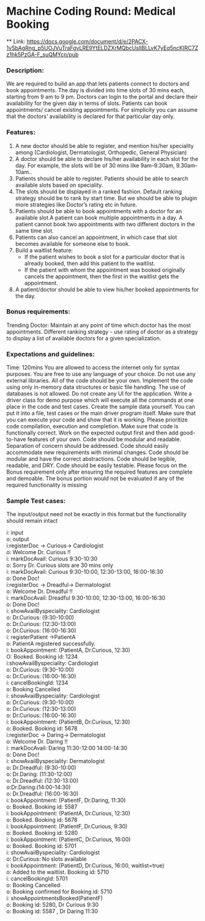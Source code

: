 # Machine Coding Round: Medical Booking

** Link: https://docs.google.com/document/d/e/2PACX-1vSbAgRng_p5UOJVuTraFgvLRE9YtELDZXrMQbcUslIBLLvK7yEq5ncKIRC7Zz1hk5PzGA-F_suQMYcn/pub


### Description:

We are required to build an app that lets patients connect to doctors and book appointments. The day is divided into time slots of 30 mins each, starting from 9 am to 9 pm. Doctors can login to the portal and declare their availability for the given day in terms of slots.  Patients can book appointments/ cancel existing appointments. For simplicity you can assume that the doctors’ availability is declared for that particular day only.


### Features:

1. A new doctor should be able to register, and mention his/her speciality among (Cardiologist, Dermatologist, Orthopedic, General Physician)
2. A doctor should be able to declare his/her availability in each slot for the day. For example, the slots will be of 30 mins like 9am-9.30am, 9.30am-10am..
3. Patients should be able to register. Patients should be able to search available slots based on speciality.
4. The slots should be displayed in a ranked fashion. Default ranking strategy should be to rank by start time. But we should be able to plugin more strategies like Doctor’s rating etc in future.
5. Patients should be able to book appointments with a doctor for an available slot.A patient can book multiple appointments in a day.  A patient cannot book two appointments with two different doctors in the same time slot.
6. Patients can also cancel an appointment, in which case that slot becomes available for someone else to book.
7. Build a waitlist feature:
    * If the patient wishes to book a slot for a particular doctor that is already booked, then add this patient to the waitlist.
    * If the patient with whom the appointment was booked originally cancels the appointment, then the first in the waitlist gets the appointment.
8. A patient/doctor should be able to view his/her booked appointments for the day.

### Bonus requirements:

Trending Doctor: Maintain at any point of time which doctor has the most appointments.
Different ranking strategy - use rating of doctor as a strategy to display a list of available doctors for a given specialization.

### Expectations and guidelines:
Time: 120mins
You are allowed to access the internet only for syntax purposes.
You are free to use any language of your choice.
Do not use any external libraries. All of the code should be your own.
Implement the code using only in-memory data structures or basic file handling. The use of databases is not allowed.
Do not create any UI for the application.
Write a driver class for demo purpose which will execute all the commands at one place in the code and test cases.
Create the sample data yourself. You can put it into a file, test cases or the main driver program itself.
Make sure that you can execute your code and show that it is working.
Please prioritize code compilation, execution and completion.
Make sure that code is functionally correct.
Work on the expected output first and then add good-to-have features of your own.
Code should be modular and readable.
Separation of concern should be addressed.
Code should easily accommodate new requirements with minimal changes.
Code should be modular and have the correct abstractions.
Code should be legible, readable, and DRY.
Code should be easily testable.
Please focus on the Bonus requirement only after ensuring the required features are complete and demoable. The bonus portion would not be evaluated if any of the required functionality is missing

### Sample Test cases:

The input/output need not be exactly in this format but the functionality should remain intact


i: input  <br />
o: output  <br />
i:registerDoc -> Curious-> Cardiologist <br />
o: Welcome Dr. Curious !! <br />
i: markDocAvail: Curious 9:30-10:30 <br />
o: Sorry Dr. Curious slots are 30 mins only <br />
i: markDocAvail: Curious 9:30-10:00, 12:30-13:00, 16:00-16:30 <br />
o: Done Doc! <br />
i:registerDoc -> Dreadful-> Dermatologist <br />
o: Welcome Dr. Dreadful !! <br />
i: markDocAvail: Dreadful 9:30-10:00, 12:30-13:00, 16:00-16:30 <br />
o: Done Doc! <br />
i: showAvailByspeciality: Cardiologist <br />
o: Dr.Curious: (9:30-10:00) <br />
o: Dr.Curious: (12:30-13:00) <br />
o: Dr.Curious: (16:00-16:30) <br />
i: registerPatient ->PatientA <br />
o: PatientA registered successfully. <br />
i:  bookAppointment: (PatientA, Dr.Curious, 12:30) <br />
O: Booked. Booking id: 1234 <br />
i:showAvailByspeciality: Cardiologist <br />
o: Dr.Curious: (9:30-10:00) <br />
o: Dr.Curious: (16:00-16:30) <br />
i: cancelBookingId: 1234 <br />
o: Booking Cancelled <br />
i: showAvailByspeciality: Cardiologist <br />
o: Dr.Curious: (9:30-10:00) <br />
o: Dr.Curious: (12:30-13:00) <br />
o: Dr.Curious: (16:00-16:30) <br />
i: bookAppointment: (PatientB, Dr.Curious, 12:30) <br />
o: Booked. Booking id: 5678 <br />
i:registerDoc -> Daring-> Dermatologist <br />
o: Welcome Dr. Daring !! <br />
i: markDocAvail: Daring 11:30-12:00 14:00-14:30 <br />
o: Done Doc! <br />
i: showAvailByspeciality: Dermatologist <br />
o: Dr.Dreadful: (9:30-10:00) <br />
o: Dr.Daring: (11:30-12:00) <br />
o: Dr.Dreadful: (12:30-13:00) <br />
o:Dr.Daring:(14:00-14:30) <br />
o: Dr.Dreadful: (16:00-16:30) <br />
i: bookAppointment: (PatientF, Dr.Daring, 11:30) <br />
o: Booked. Booking id: 5587 <br />
i: bookAppointment: (PatientA, Dr.Curious, 12:30) <br />
o: Booked. Booking id: 5678 <br />
i: bookAppointment: (PatientF, Dr.Curious, 9:30) <br />
o: Booked. Booking id: 5280 <br />
i: bookAppointment: (PatientC, Dr.Curious, 16:00) <br />
o: Booked. Booking id: 5701 <br />
i: showAvailByspeciality: Cardiologist <br />
o: Dr.Curious: No slots available <br />
i: bookAppointment: (PatientD, Dr.Curious, 16:00, waitlist=true) <br />
o: Added to the waitlist. Booking id: 5710 <br />
i: cancelBookingId: 5701 <br />
o: Booking Cancelled <br />
o: Booking confirmed for Booking id: 5710 <br />
i: showAppointmentsBooked(PatientF) <br />
o: Booking id: 5280, Dr Curious 9:30 <br />
o: Booking id: 5587 , Dr Daring 11:30 <br />